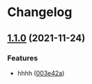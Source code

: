 # Changelog

## [1.1.0](https://www.github.com/shiheng-fe/test/compare/v1.0.2...v1.1.0) (2021-11-24)


### Features

* hhhh ([003e42a](https://www.github.com/shiheng-fe/test/commit/003e42ac4859512f1da432f879dfc1425a05ea35))
